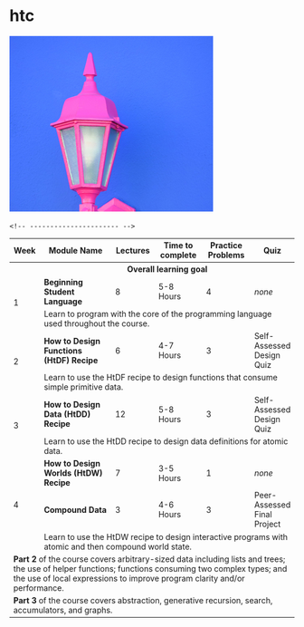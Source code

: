# htc
![img test](99.Resources/img-test.jpg)

<table>
  <tr>
    <th>Week</th>
    <th width=25%>Module Name</th>
    <th>Lectures</th>  
    <th>Time to complete</th>  
    <th>Practice Problems</th>  
    <th width=14%>Quiz</th>
  </tr>
  <tr>
  <th colspan="1">
  </th> 
  <th colspan="5">Overall learning goal</th> 
  </tr>

  <!-- ---------------------- -->
  <tr>
    <td rowspan="2">1</td>
    <td><strong>Beginning Student Language</strong></td>
    <td>8</td>
    <td>5-8 Hours</td>
    <td>4</td>
    <td><i>none</i></td>
  </tr>

  <tr>
  
  <td colspan="5">Learn to program with the core of the programming language used throughout the course.</td>
  </tr>



  <!-- ---------------------- -->
  <tr>
    <td rowspan="2">2</td>
    <td><strong>How to Design Functions (HtDF) Recipe</strong></td>
    <td>6</td>
    <td>4-7 Hours</td>
    <td>3</td>
    <td>Self-Assessed Design Quiz</td>
  </tr>
  
  <tr>
  <td colspan="5">Learn to use the HtDF recipe to design functions that consume simple primitive data.</td>
    
    <!-- ---------------------- -->
  <tr>
    <td rowspan="2">3</td>
    <td><strong>How to Design Data (HtDD) Recipe</strong></td>
    <td>12</td>
    <td>5-8 Hours</td>
    <td>3</td>
    <td>Self-Assessed Design Quiz</td>
  </tr>
  
  <tr>	
  <td colspan="5">Learn to use the HtDD recipe to design data definitions for atomic data.</td>
    
   <!-- ---------------------- -->
  <tr>
    <td rowspan="3">4</td>
    <td><strong>How to Design Worlds (HtDW) Recipe</strong></td>
    <td>7</td>
    <td>3-5 Hours</td>
    <td>1</td>
    <td><i>none</i></td>
  </tr>
  
  <tr>
    <td><strong>Compound Data</strong></td>
    <td>3</td>
    <td>4-6 Hours</td>
    <td>3</td>
    <td>Peer-Assessed Final Project</td>
  </tr>
  
  <tr>		
  <td colspan="5">Learn to use the HtDW recipe to design interactive programs with atomic and then compound world state.</td>
  </tr>
  
  
   <!-- ---------------------- -->
  <tr>
    <td colspan="6"><strong>Part 2</strong> of the course covers arbitrary-sized data including lists and trees; the use of helper functions; functions consuming two complex types; and the use of local expressions to improve program clarity and/or performance.</td>
  </tr>
  <tr>
    <td colspan="6"><strong>Part 3</strong> of the course covers abstraction, generative recursion, search, accumulators, and graphs. </td>
  </tr>

</table>
